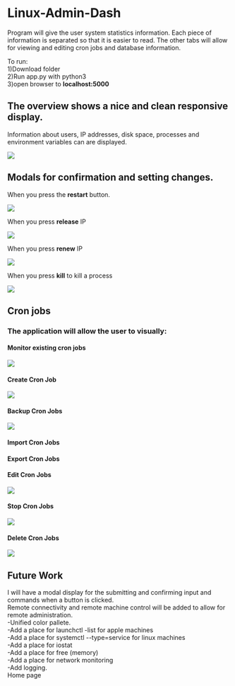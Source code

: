 # Linux-Admin-Dash
<p>
Program will give the user system statistics information. Each piece of information is separated so that it is easier to read.
The other tabs will allow for viewing and editing cron jobs and database information. 
</p>

<p>
To run:
  <br> 1)Download folder
  <br> 2)Run app.py with python3
  <br> 3)open browser to <strong>localhost:5000</strong>
</p>

## The overview shows a nice and clean responsive display. 
<p>
Information about users, IP addresses, disk space, processes and environment variables can are displayed. 
</p>
<img src="images/screenshot-overview.png">
<br>

## Modals for confirmation and setting changes. 
<p>When you press the <strong>restart</strong> button.</p> 
<img src="images/screenshot-modal.png">
<p>  When you press <strong>release</strong> IP</p>
<img src="images/screenshot-modal-releaseip.png">
<p>  When you press <strong>renew</strong> IP</p>
<img src="images/screenshot-modal-renewip.png">
<p>  When you press <strong>kill</strong> to kill a process</p>
<img src="images/screenshot-modal-killprocess.png">






## Cron jobs

<p>
  <h3>The application will allow the user to visually:</h3>

  <h4>Monitor existing cron jobs</h4>	
  <img src="images/screenshot-cronjobs.png">
	<h4>Create Cron Job</h4>
  <img src="images/screenshot-modal-newcronjob.png">
	<h4>Backup Cron Jobs</h4>
  <img src="images/screenshot-modal-backupcronjob.png">
	<h4>Import Cron Jobs</h4>
	<h4>Export Cron Jobs</h4>
	<h4>Edit Cron Jobs</h4>
  <img src="images/screenshot-modal-editcronjob.png">
	<h4>Stop Cron Jobs</h4>
  <img src="images/screenshot-modal-stopcronjob.png">
	<h4>Delete Cron Jobs</h4>
  <img src="images/screenshot-modal-deletecronjob.png">



</p>


## Future Work

<p> 
 I will have a modal display for the submitting and confirming input and commands when a button is clicked. 
  <br>Remote connectivity and remote machine control will be added to allow for remote administration.
  <br>-Unified color pallete.
  <br>-Add a place for launchctl -list for apple machines
  <br>-Add a place for systemctl --type=service for linux machines
  <br>-Add a place for iostat
  <br>-Add a place for free (memory)
  <br>-Add a place for network monitoring
  <br>-Add logging.
  <br>Home page
  
</p>
